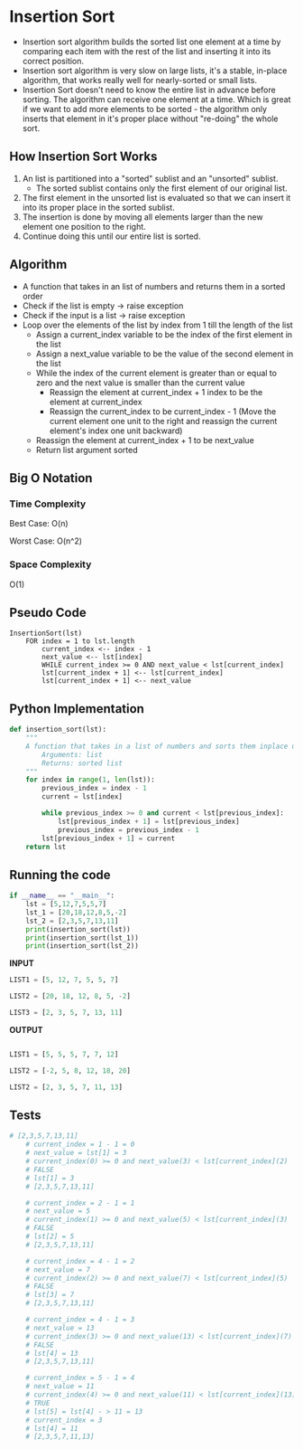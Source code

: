 # Insertion Sort
- Insertion sort algorithm builds the sorted list one element at a time by comparing each item with the rest of the list and inserting it into its correct position.
- Insertion sort algorithm is very slow on large lists, it's a stable, in-place algorithm, that works really well for nearly-sorted or small lists.
- Insertion Sort doesn't need to know the entire list in advance before sorting. The algorithm can receive one element at a time. Which is great if we want to add more elements to be sorted - the algorithm only inserts that element in it's proper place without "re-doing" the whole sort.

## How Insertion Sort Works
1. An list is partitioned into a "sorted" sublist and an "unsorted" sublist.
    - The sorted sublist contains only the first element of our original list.
2. The first element in the unsorted list is evaluated so that we can insert it into its proper place in the sorted sublist.
3. The insertion is done by moving all elements larger than the new element one position to the right.
4. Continue doing this until our entire list is sorted.

## 



## Algorithm
- A function that takes in an list of numbers and returns them in a sorted order
- Check if the list is empty -> raise exception
- Check if the input is a list -> raise exception
- Loop over the elements of the list by index from 1 till the length of the list
    - Assign a current_index variable to be the index of the first element in the list
    - Assign a next_value variable to be the value of the second element in the list
    - While the index of the current element is greater than or equal to zero and the next value is smaller than the current value
        - Reassign the element at current_index + 1 index to be the element at current_index
        - Reassign the current_index to be current_index - 1
        (Move the current element one unit to the right and reassign the current element's index one unit backward)
    - Reassign the element at current_index + 1 to be next_value
    - Return list argument sorted
## Big O Notation
### Time Complexity
Best Case: O(n)

Worst Case: O(n^2)
### Space Complexity
O(1)
## Pseudo Code
    InsertionSort(lst)
        FOR index = 1 to lst.length
            current_index <-- index - 1
            next_value <-- lst[index]
            WHILE current_index >= 0 AND next_value < lst[current_index]
            lst[current_index + 1] <-- lst[current_index]
            lst[current_index + 1] <-- next_value

## Python Implementation
```python
def insertion_sort(lst):
    """
    A function that takes in a list of numbers and sorts them inplace using the insertion sort algorithm
        Arguments: list
        Returns: sorted list
    """
    for index in range(1, len(lst)):
        previous_index = index - 1
        current = lst[index]

        while previous_index >= 0 and current < lst[previous_index]:
            lst[previous_index + 1] = lst[previous_index]
            previous_index = previous_index - 1
        lst[previous_index + 1] = current
    return lst
```

## Running the code
```python
if __name__ == "__main__":
    lst = [5,12,7,5,5,7]
    lst_1 = [20,18,12,8,5,-2]
    lst_2 = [2,3,5,7,13,11]
    print(insertion_sort(lst))
    print(insertion_sort(lst_1))
    print(insertion_sort(lst_2))
```

**INPUT**
```python
LIST1 = [5, 12, 7, 5, 5, 7]

LIST2 = [20, 18, 12, 8, 5, -2]

LIST3 = [2, 3, 5, 7, 13, 11]
```
**OUTPUT**
```python

LIST1 = [5, 5, 5, 7, 7, 12]

LIST2 = [-2, 5, 8, 12, 18, 20]

LIST2 = [2, 3, 5, 7, 11, 13]
```
## Tests
```python
# [2,3,5,7,13,11]
    # current_index = 1 - 1 = 0
    # next_value = lst[1] = 3
    # current_index(0) >= 0 and next_value(3) < lst[current_index](2)
    # FALSE
    # lst[1] = 3
    # [2,3,5,7,13,11]

    # current_index = 2 - 1 = 1
    # next_value = 5
    # current_index(1) >= 0 and next_value(5) < lst[current_index](3)
    # FALSE
    # lst[2] = 5
    # [2,3,5,7,13,11]

    # current_index = 4 - 1 = 2
    # next_value = 7
    # current_index(2) >= 0 and next_value(7) < lst[current_index](5)
    # FALSE
    # lst[3] = 7
    # [2,3,5,7,13,11]

    # current_index = 4 - 1 = 3
    # next_value = 13
    # current_index(3) >= 0 and next_value(13) < lst[current_index](7)
    # FALSE
    # lst[4] = 13
    # [2,3,5,7,13,11]

    # current_index = 5 - 1 = 4
    # next_value = 11
    # current_index(4) >= 0 and next_value(11) < lst[current_index](13)
    # TRUE
    # lst[5] = lst[4] - > 11 = 13
    # current_index = 3
    # lst[4] = 11
    # [2,3,5,7,11,13]
```